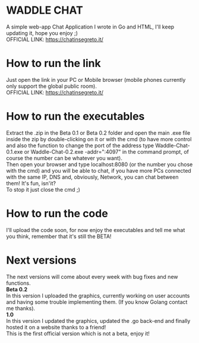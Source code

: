 # WADDLE CHAT
A simple web-app Chat Application I wrote in Go and HTML, I'll keep updating it, hope you enjoy ;)<br>
OFFICIAL LINK: <a href="https://chatinsegreto.it/">https://chatinsegreto.it/</a>
# How to run the link
Just open the link in your PC or Mobile browser (mobile phones currently only support the global public room).
<br>
OFFICIAL LINK: <a href="https://chatinsegreto.it/">https://chatinsegreto.it/</a>
# How to run the executables
Extract the .zip in the Beta 0.1 or Beta 0.2 folder and open the main  .exe file inside the zip by double-clicking on it or with the cmd (to have more control and also the function to change the port of the address type Waddle-Chat-0.1.exe or Waddle-Chat-0.2.exe -addr=":4097" in the command prompt, of course the number can be whatever you want).<br>
Then open your browser and type localhost:8080 (or the number you chose with the cmd) and you will be able to chat, if you have more PCs connected with the same IP, DNS and, obviously, Network, you can chat between them! It's fun, isn'it?<br>
To stop it just close the cmd ;)
# How to run the code
I'll upload the code soon, for now enjoy the executables and tell me what you think, remember that it's still the BETA!
# Next versions
The next versions will come about every week with bug fixes and new functions.<br>
<strong>Beta 0.2</strong><br>
In this version I uploaded the graphics, currently working on user accounts and having some trouble implementing them. (If you know Golang contact me thanks).<br>
<strong>1.0</strong><br>
In this version I updated the graphics, updated the .go back-end and finally hosted it on a website thanks to a friend!<br>
This is the first official version which is not a beta, enjoy it!

